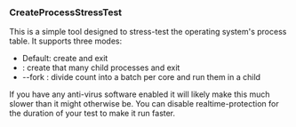 ### CreateProcessStressTest

This is a simple tool designed to stress-test the operating system's process
table. It supports three modes:

* Default: create and exit
* <count>: create that many child processes and exit
* --fork <count>: divide count into a batch per core and run them in a child

If you have any anti-virus software enabled it will likely make this much
slower than it might otherwise be. You can disable realtime-protection for
the duration of your test to make it run faster.

